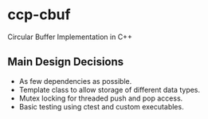 # ccp-cbuf
Circular Buffer Implementation in C++

## Main Design Decisions
 * As few dependencies as possible.
 * Template class to allow storage of different data types.
 * Mutex locking for threaded push and pop access.
 * Basic testing using ctest and custom executables. 
